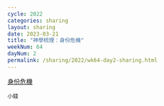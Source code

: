 ```yaml
---
cycle: 2022
categories: sharing
layout: sharing
date: 2023-03-21
title: "神學梳理：身份危機"
weekNum: 64
dayNum: 2
permalink: /sharing/2022/wk64-day2-sharing.html
---
```


[身份危機](https://eccseattle.github.io/media/sharing/2022/wk064/2023-03-21-bin.m4a)

`小錢`
